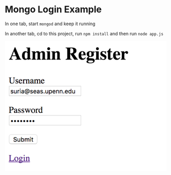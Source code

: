 # Mongo Login Example

In one tab, start `mongod` and keep it running

In another tab, cd to this project, run `npm install` and then run `node app.js`

![Register](images/register.png)
